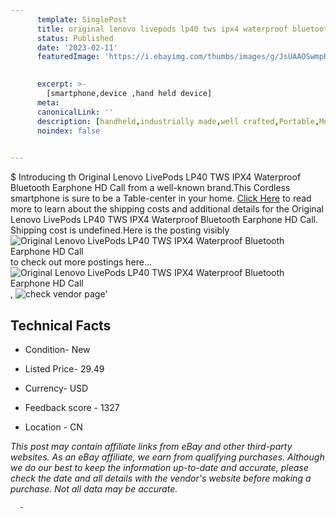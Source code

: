 ```yaml
---
      template: SinglePost
      title: original lenovo livepods lp40 tws ipx4 waterproof bluetooth earphone hd call
      status: Published
      date: '2023-02-11'
      featuredImage: 'https://i.ebayimg.com/thumbs/images/g/JsUAAOSwmpRjfnyV/s-l225.jpg'
       

      excerpt: >-
        [smartphone,device ,hand held device]
      meta:
      canonicalLink: ''
      description: [handheld,industrially made,well crafted,Portable,Mobile,Compact,Convenient,Lightweight,Maneuverable,Man-portable,Miniature,Carriable,Hand-held,Light,Holdable,Transportable,Mobile device,Pocket-sized,On-the-go,Wireless,Cordless,Compact size,Convenient size, smartphone,device ,hand held device]
      noindex: false
      

---
```

$
      Introducing th Original Lenovo LivePods LP40 TWS IPX4 Waterproof Bluetooth Earphone HD Call from a well-known brand.This Cordless smartphone is sure to be a Table-center in your home. [Click Here](https://www.ebay.com/itm/325343932385?hash=item4bc0026fe1%3Ag%3AJsUAAOSwmpRjfnyV&mkevt=1&mkcid=1&mkrid=711-53200-19255-0&campid=%253CePNCampaignId%253E&customid=%253CreferenceId%253E&toolid=10049) to read more to learn about the shipping costs and additional details for the Original Lenovo LivePods LP40 TWS IPX4 Waterproof Bluetooth Earphone HD Call. Shipping cost is undefined.Here is the posting visibly ![Original Lenovo LivePods LP40 TWS IPX4 Waterproof Bluetooth Earphone HD Call](https://i.ebayimg.com/thumbs/images/g/JsUAAOSwmpRjfnyV/s-l225.jpg) to check out more postings here... ![Original Lenovo LivePods LP40 TWS IPX4 Waterproof Bluetooth Earphone HD Call](https://i.ebayimg.com/images/g/JsUAAOSwmpRjfnyV/s-l960.jpg), ![check vendor page](https://origin-galleryplus.ebayimg.com/ws/web/325343932385_2_0_1/225x225.jpg,https://origin-galleryplus.ebayimg.com/ws/web/325343932385_3_0_1/225x225.jpg,https://origin-galleryplus.ebayimg.com/ws/web/325343932385_4_0_1/225x225.jpg,https://origin-galleryplus.ebayimg.com/ws/web/325343932385_5_0_1/225x225.jpg,https://origin-galleryplus.ebayimg.com/ws/web/325343932385_6_0_1/225x225.jpg,https://origin-galleryplus.ebayimg.com/ws/web/325343932385_7_0_1/225x225.jpg,https://origin-galleryplus.ebayimg.com/ws/web/325343932385_8_0_1/225x225.jpg,https://origin-galleryplus.ebayimg.com/ws/web/325343932385_9_0_1/225x225.jpg,https://origin-galleryplus.ebayimg.com/ws/web/325343932385_10_0_1/225x225.jpg,https://origin-galleryplus.ebayimg.com/ws/web/325343932385_11_0_1/225x225.jpg,https://origin-galleryplus.ebayimg.com/ws/web/325343932385_12_0_1/225x225.jpg)'

      

 ## Technical Facts 



     
      

 - Condition- New 


      

 - Listed Price- 29.49 


      

 - Currency- USD 


      

 - Feedback score - 1327 


      

 - Location - CN 


      
      

 *_This post may contain affiliate links from eBay and other third-party websites. As an eBay affiliate, we earn from qualifying purchases. Although we do our best to keep the information up-to-date and accurate, please check the date and all details with the vendor's website before making a purchase. Not all data may be accurate._*




      -
